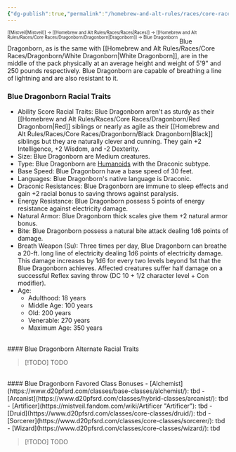 ```yaml
---
{"dg-publish":true,"permalink":"/homebrew-and-alt-rules/races/core-races/dragonborn/blue-dragonborn/"}
---
```


<sup><sup>[[Mistveil\|Mistveil]] → [[Homebrew and Alt Rules/Races/Races\|Races]] → [[Homebrew and Alt Rules/Races/Core Races/Dragonborn/Dragonborn\|Dragonborn]] → Blue Dragonborn</sup></sup>
Blue Dragonborn, as is the same with [[Homebrew and Alt Rules/Races/Core Races/Dragonborn/White Dragonborn\|White Dragonborn]], are in the middle of the pack physically at an average height and weight of 5'9" and 250 pounds respectively. Blue Dragonborn are capable of breathing a line of lightning and are also resistant to it. 
<br>
### Blue Dragonborn Racial Traits
- Ability Score Racial Traits: Blue Dragonborn aren't as sturdy as their [[Homebrew and Alt Rules/Races/Core Races/Dragonborn/Red Dragonborn\|Red]] siblings or nearly as agile as their [[Homebrew and Alt Rules/Races/Core Races/Dragonborn/Black Dragonborn\|Black]] siblings but they are naturally clever and cunning. They gain +2 Intelligence, +2 Wisdom, and -2 Dexterity.
- Size: Blue Dragonborn are Medium creatures.
- Type: Blue Dragonborn are [Humanoids](http://www.d20pfsrd.com/bestiary/rules-for-monsters/creature-types#TOC-Humanoid) with the Draconic subtype.
- Base Speed: Blue Dragonborn have a base speed of 30 feet.
- Languages: Blue Dragonborn's native language is Draconic.
- Draconic Resistances: Blue Dragonborn are immune to sleep effects and gain +2 racial bonus to saving throws against paralysis.
- Energy Resistance: Blue Dragonborn possess 5 points of energy resistance against electricity damage.
- Natural Armor: Blue Dragonborn thick scales give them +2 natural armor bonus.
- Bite: Blue Dragonborn possess a natural bite attack dealing 1d6 points of damage.
- Breath Weapon (Su): Three times per day, Blue Dragonborn can breathe a 20-ft. long line of electricity dealing 1d6 points of electricity damage. This damage increases by 1d6 for every two levels beyond 1st that the Blue Dragonborn achieves. Affected creatures suffer half damage on a successful Reflex saving throw (DC 10 + 1/2 character level + Con modifier).
- Age:
    - Adulthood: 18 years
    - Middle Age: 100 years
    - Old: 200 years
    - Venerable: 270 years
    - Maximum Age: 350 years
<br>
#### Blue Dragonborn Alternate Racial Traits

> [!TODO] TODO
<br>
#### Blue Dragonborn Favored Class Bonuses
- [Alchemist](https://www.d20pfsrd.com/classes/base-classes/alchemist/): tbd
- [Arcanist](https://www.d20pfsrd.com/classes/hybrid-classes/arcanist/): tbd
- [Artificer](https://mistveil.fandom.com/wiki/Artificer "Artificer"): tbd
- [Druid](https://www.d20pfsrd.com/classes/core-classes/druid/): tbd
- [Sorcerer](https://www.d20pfsrd.com/classes/core-classes/sorcerer/): tbd
- [Wizard](https://www.d20pfsrd.com/classes/core-classes/wizard/): tbd

> [!TODO] TODO